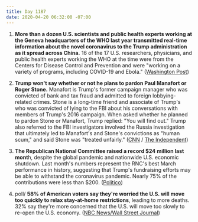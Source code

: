 ```yaml
---
title: Day 1187
date: 2020-04-20 06:32:00 -07:00
---
```


1. **More than a dozen U.S. scientists and public health experts working at the Geneva headquarters of the WHO last year transmitted real-time information about the novel coronavirus to the Trump administration as it spread across China.** 16 of the 17 U.S. researchers, physicians, and public health experts working the WHO at the time were from the Centers for Disease Control and Prevention and were "working on a variety of programs, including COVID-19 and Ebola." ([Washington Post](https://www.washingtonpost.com/world/national-security/americans-at-world-health-organization-transmitted-real-time-information-about-coronavirus-to-trump-administration/2020/04/19/951c77fa-818c-11ea-9040-68981f488eed_story.html))

2. **Trump won't say whether or not he plans to pardon Paul Manafort or Roger Stone.** Manafort is Trump's former campaign manager who was convicted of bank and tax fraud and admitted to foreign lobbying-related crimes. Stone is a long-time friend and associate of Trump's who was convicted of lying to the FBI about his conversations with members of Trump's 2016 campaign. When asked whether he planned to pardon Stone or Manafort, Trump replied: "You will find out." Trump also referred to the FBI investigators involved the Russia investigation that ultimately led to Manafort's and Stone's convictions as "human scum," and said Stone was "treated unfairly." ([CNN](https://www.cnn.com/2020/04/19/politics/trump-manafort-stone-pardons/index.html) / [The Independent](https://www.independent.co.uk/news/world/americas/us-politics/trump-fbi-mitt-romney-cnn-white-house-coronavirus-briefing-a9473451.html))

3. **The Republican National Committee raised a record $24 million last mont**h, despite the global pandemic and nationwide U.S. economic shutdown. Last month's numbers represent the RNC's best March performance in history, suggesting that Trump's fundraising efforts may be able to withstand the coronavirus pandemic. Nearly 75% of the contributions were less than $200. ([Politico](https://www.politico.com/news/2020/04/20/trump-money-machine-overcomes-coronavirus-march-195270))

4. poll/ **58% of American voters say they're worried the U.S. will move too quickly to relax stay-at-home restrictions**, leading to more deaths. 32% say they're more concerned that the U.S. will move too slowly to re-open the U.S. economy. ([NBC News/Wall Street Journal](https://www.nbcnews.com/politics/meet-the-press/poll-six-10-support-keeping-stay-home-restrictions-fight-coronavirus-n1187011))